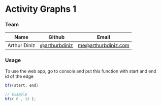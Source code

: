 # Activity Graphs 1

### Team

| Name  | Github  | Email  |  
|--------------------|---|---|
| Arthur Diniz       | [@arthurbdiniz](https://github.com/arthurbdiniz)  | me@arthurbdiniz.com  |  



### Usage
To use the web app, go to console and put this function with start and end id of the edge

```js
bfs(start, end)

// Example
bfs( 6 , 13 );
```



